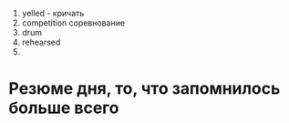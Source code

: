 1. yelled - кричать
2. competition соревнование 
3. drum 
4. rehearsed
5. 








# Резюме дня, то, что запомнилось больше всего